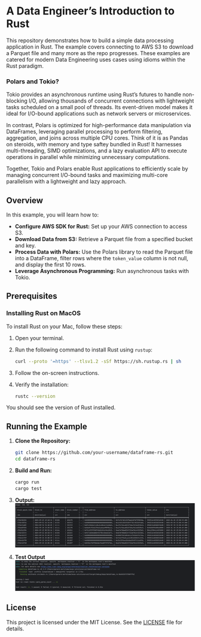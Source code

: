# A Data Engineer’s Introduction to Rust

This repository demonstrates how to build a simple data processing application in Rust. The example covers connecting to AWS S3 to download a Parquet file and many more as the repo progresses. These examples are catered for modern Data Engineering uses cases using idioms within the Rust paradigm. 

### Polars and Tokio?
Tokio provides an asynchronous runtime using Rust’s futures to handle non-blocking I/O, allowing thousands of concurrent connections with lightweight tasks scheduled on a small pool of threads. Its event-driven model makes it ideal for I/O-bound applications such as network servers or microservices.

In contrast, Polars is optimized for high-performance data manipulation via DataFrames, leveraging parallel processing to perform filtering, aggregation, and joins across multiple CPU cores. Think of it is as Pandas on steroids, with memory and type saftey bundled in Rust! It harnesses multi-threading, SIMD optimizations, and a lazy evaluation API to execute operations in parallel while minimizing unnecessary computations.

Together, Tokio and Polars enable Rust applications to efficiently scale by managing concurrent I/O-bound tasks and maximizing multi-core parallelism with a lightweight and lazy approach.


## Overview

In this example, you will learn how to:

- **Configure AWS SDK for Rust:** Set up your AWS connection to access S3.
- **Download Data from S3:** Retrieve a Parquet file from a specified bucket and key.
- **Process Data with Polars:** Use the Polars library to read the Parquet file into a DataFrame, filter rows where the `token_value` column is not null, and display the first 10 rows.
- **Leverage Asynchronous Programming:** Run asynchronous tasks with Tokio.

## Prerequisites

### Installing Rust on MacOS

To install Rust on your Mac, follow these steps:

1. Open your terminal.

2. Run the following command to install Rust using `rustup`:

   ```bash
   curl --proto '=https' --tlsv1.2 -sSf https://sh.rustup.rs | sh
   ```

3. Follow the on-screen instructions.

4. Verify the installation:

   ```bash
   rustc --version
   ```

You should see the version of Rust installed.

## Running the Example

1. **Clone the Repository:**

   ```bash
   git clone https://github.com/your-username/dataframe-rs.git
   cd dataframe-rs
   ```

2. **Build and Run:**

   ```bash
   cargo run
   cargo test
   ```
3. **Output:**
   ![Results](assets/output.png)
4. **Test Output**
![Test Results](assets/test.png)



## License

This project is licensed under the MIT License. See the [LICENSE](LICENSE) file for details.

